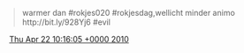 > warmer dan \#rokjes020 \#rokjesdag,wellicht minder animo http://bit\.ly/928Yj6 \#evil

<img src="../../media/tweet.ico" width="12" /> [Thu Apr 22 10:16:05 +0000 2010](https://twitter.com/DromerDenker/status/12630885825)